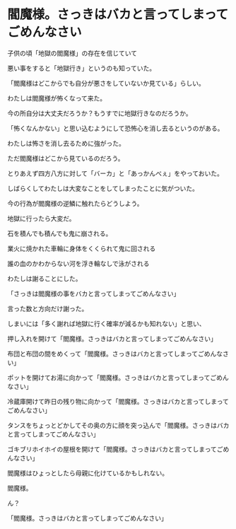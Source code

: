 # 閻魔様。さっきはバカと言ってしまってごめんなさい

子供の頃「地獄の閻魔様」の存在を信じていて

悪い事をすると「地獄行き」というのも知っていた。

「閻魔様はどこからでも自分が悪さをしていないか見ている」らしい。

わたしは閻魔様が怖くなって来た。

今の所自分は大丈夫だろうか？もうすでに地獄行きなのだろうか。

「怖くなんかない」と思い込むようにして恐怖心を消し去るというのがある。

わたしは怖さを消し去るために強がった。

ただ閻魔様はどこから見ているのだろう。

とりあえず四方八方に対して「バーカ」と「あっかんべぇ」をやっておいた。

しばらくしてわたしは大変なことをしてしまったことに気がついた。

今の行為が閻魔様の逆鱗に触れたらどうしよう。

地獄に行ったら大変だ。

石を積んでも積んでも鬼に崩される。

業火に焼かれた車輪に身体をくくられて鬼に回される

誰の血のかわからない河を浮き輪なしで泳がされる

わたしは謝ることにした。

「さっきは閻魔様の事をバカと言ってしまってごめんなさい」

言った数と方向だけ謝った。

しまいには「多く謝れば地獄に行く確率が減るかも知れない」と思い、


押し入れを開けて「閻魔様。さっきはバカと言ってしまってごめんなさい」

布団と布団の間をめくって「閻魔様。さっきはバカと言ってしまってごめんなさい」

ポットを開けてお湯に向かって「閻魔様。さっきはバカと言ってしまってごめんなさい」

冷蔵庫開けて昨日の残り物に向かって「閻魔様。さっきはバカと言ってしまってごめんなさい」

タンスをちょっとどかしてその奥の方に顔を突っ込んで「閻魔様。さっきはバカと言ってしまってごめんなさい」

ゴキブリホイホイの屋根を開けて「閻魔様。さっきはバカと言ってしまってごめんなさい」

閻魔様はひょっとしたら母親に化けているかもしれない。

閻魔様。

ん？

「閻魔様。さっきはバカと言ってしまってごめんなさい」